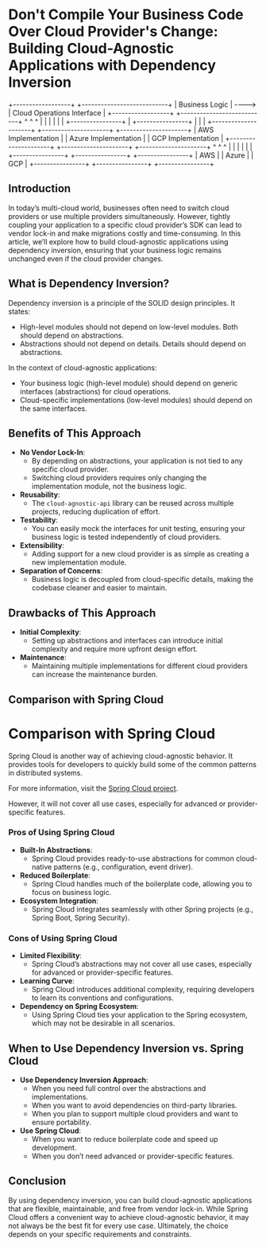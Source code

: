 # Don't Compile Your Business Code Over Cloud Provider's Change: Building Cloud-Agnostic Applications with Dependency Inversion

+------------------+       +---------------------------+
|  Business Logic  | ----> |  Cloud Operations Interface  |
+------------------+       +---------------------------+
                                 ^           ^           ^
                                 |           |           |
                                 |           |           |
                +----------------+           |           +----------------+
                |                            |                            |
+---------------------+    +---------------------+    +---------------------+
|  AWS Implementation |    |  Azure Implementation |    |  GCP Implementation |
+---------------------+    +---------------------+    +---------------------+
        ^                            ^                            ^
        |                            |                            |
        |                            |                            |
+----------------+        +----------------+        +----------------+
|      AWS       |        |     Azure      |        |      GCP       |
+----------------+        +----------------+        +----------------+

## Introduction

In today’s multi-cloud world, businesses often need to switch cloud providers or use multiple providers simultaneously. However, tightly coupling your application to a specific cloud provider’s SDK can lead to vendor lock-in and make migrations costly and time-consuming. In this article, we’ll explore how to build cloud-agnostic applications using dependency inversion, ensuring that your business logic remains unchanged even if the cloud provider changes.

## What is Dependency Inversion?

Dependency inversion is a principle of the SOLID design principles. It states:

- High-level modules should not depend on low-level modules. Both should depend on abstractions.
- Abstractions should not depend on details. Details should depend on abstractions.

In the context of cloud-agnostic applications:

- Your business logic (high-level module) should depend on generic interfaces (abstractions) for cloud operations.
- Cloud-specific implementations (low-level modules) should depend on the same interfaces.

## Benefits of This Approach

- **No Vendor Lock-In**:
  - By depending on abstractions, your application is not tied to any specific cloud provider.
  - Switching cloud providers requires only changing the implementation module, not the business logic.
- **Reusability**:
  - The `cloud-agnostic-api` library can be reused across multiple projects, reducing duplication of effort.
- **Testability**:
  - You can easily mock the interfaces for unit testing, ensuring your business logic is tested independently of cloud providers.
- **Extensibility**:
  - Adding support for a new cloud provider is as simple as creating a new implementation module.
- **Separation of Concerns**:
  - Business logic is decoupled from cloud-specific details, making the codebase cleaner and easier to maintain.

## Drawbacks of This Approach

- **Initial Complexity**:
  - Setting up abstractions and interfaces can introduce initial complexity and require more upfront design effort.
- **Maintenance**:
  - Maintaining multiple implementations for different cloud providers can increase the maintenance burden.

## Comparison with Spring Cloud

# Comparison with Spring Cloud

Spring Cloud is another way of achieving cloud-agnostic behavior. It provides tools for developers to quickly build some of the common patterns in distributed systems.

For more information, visit the [Spring Cloud  project](https://spring.io/projects/spring-cloud).

However, it will not cover all use cases, especially for advanced or provider-specific features.

### Pros of Using Spring Cloud

- **Built-In Abstractions**:
  - Spring Cloud provides ready-to-use abstractions for common cloud-native patterns (e.g., configuration, event driver).
- **Reduced Boilerplate**:
  - Spring Cloud handles much of the boilerplate code, allowing you to focus on business logic.
- **Ecosystem Integration**:
  - Spring Cloud integrates seamlessly with other Spring projects (e.g., Spring Boot, Spring Security).

### Cons of Using Spring Cloud

- **Limited Flexibility**:
  - Spring Cloud’s abstractions may not cover all use cases, especially for advanced or provider-specific features.
- **Learning Curve**:
  - Spring Cloud introduces additional complexity, requiring developers to learn its conventions and configurations.
- **Dependency on Spring Ecosystem**:
  - Using Spring Cloud ties your application to the Spring ecosystem, which may not be desirable in all scenarios.

## When to Use Dependency Inversion vs. Spring Cloud

- **Use Dependency Inversion Approach**:
  - When you need full control over the abstractions and implementations.
  - When you want to avoid dependencies on third-party libraries.
  - When you plan to support multiple cloud providers and want to ensure portability.
- **Use Spring Cloud**:
  - When you want to reduce boilerplate code and speed up development.
  - When you don’t need advanced or provider-specific features.

## Conclusion

By using dependency inversion, you can build cloud-agnostic applications that are flexible, maintainable, and free from vendor lock-in. While Spring Cloud offers a convenient way to achieve cloud-agnostic behavior, it may not always be the best fit for every use case. Ultimately, the choice depends on your specific requirements and constraints.